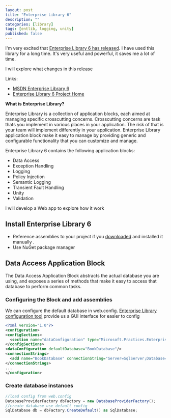```yaml
---
layout: post
title: "Enterprise Library 6"
description: ""
categories: [library]
tags: [entlib, logging, unity]
published: false
---
```

I'm very excited that [Enterprise Library 6 has released](http://blogs.msdn.com/b/agile/archive/2013/04/25/just-released-microsoft-enterprise-library-6.aspx). I have used this library for a long time. It's very useful and powerful, it saves me a lot of time.

I will explore what changes in this release

Links:
- [MSDN Enterprise Library 6](http://msdn.microsoft.com/en-US/library/dn169621.aspx)
- [Enterprise Library 6 Project Home](http://entlib.codeplex.com/wikipage?title=EntLib6&referringTitle=Home)

__What is Enterprise Library?__

Enterprise Library is a collection of application blocks, each aimed at managing specific crosscutting concerns. Crosscutting concerns are task thats you implement in various places in your application. The risk of that is your team will implement differently in your application. Enterprise Library application block make it easy to manage by providing generic and configurable functionality that you can customize and manage.

Enterprise Library 6 contains the following application blocks:
- Data Access
- Exception Handling
- Logging
- Policy Injection
- Semantic Logging
- Transient Fault Handling
- Unity
- Validation

I will develop a Web app to explore how it work

## Install Enterprise Library 6
- Reference assemblies to your project if you [downloaded](http://www.microsoft.com/en-us/download/details.aspx?id=38789) and installed it manually .
- Use NuGet package manager

## Data Access Application Block
The Data Access Application Block abstracts the actual database you are using, and exposes a series of methods that make it easy to access that database to perform common tasks.

### Configuring the Block and add assemblies
We can configure the default database in web.config. [Enterprise Library configuration tool](http://www.microsoft.com/en-us/download/details.aspx?id=38789) provide us a GUI interface for easier to config

```xml
<?xml version="1.0"?>
<configuration>
<configSections>
  <section name="dataConfiguration" type="Microsoft.Practices.EnterpriseLibrary.Data.Configuration.DatabaseSettings, Microsoft.Practices.EnterpriseLibrary.Data" requirePermission="true"/>
</configSections>
<dataConfiguration defaultDatabase="BookDatabase"/>
<connectionStrings>
  <add name="BookDatabase" connectionString="Server=SqlServer;Database=Book;User Id=sa;Password=Password@123;Connection Timeout=30;" providerName="System.Data.SqlClient" />
</connectionStrings>
...
</configuration>
```
### Create database instances

```cs
//load config from web.config
DatabaseProviderFactory dbFactory = new DatabaseProviderFactory();
//create database use default config
SqlDatabase db = dbFactory.CreateDefault() as SqlDatabase;            
```


